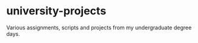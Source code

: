 university-projects
===================

Various assignments, scripts and projects from my undergraduate degree days.